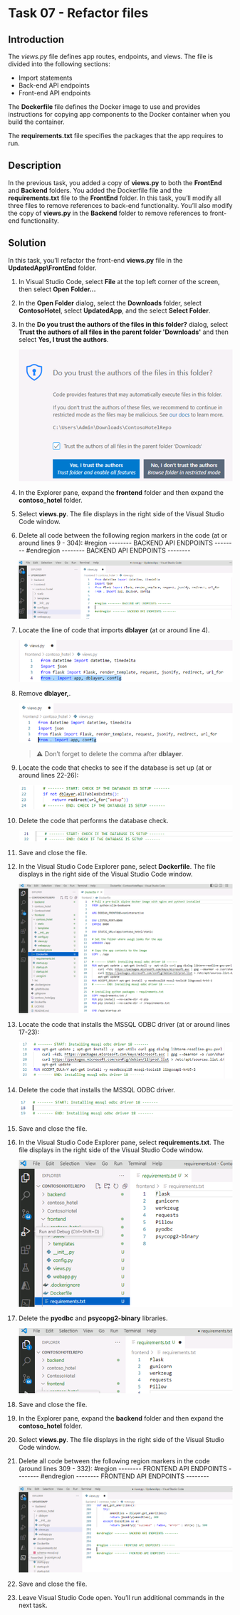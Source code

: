 # Task 07 - Refactor files

## Introduction

The *views.py* file defines app routes, endpoints, and views. The file is divided into the following sections:

- Import statements
- Back-end API endpoints
- Front-end API endpoints

The **Dockerfile** file defines the Docker image to use and provides instructions for copying app components to the Docker container when you build the container.

The **requirements.txt** file specifies the packages that the app requires to run.

## Description

In the previous task, you added a copy of **views.py** to both the **FrontEnd** and **Backend** folders. You added the Dockerfile file and the **requirements.txt** file to the **FrontEnd** folder. In this task, you’ll modify all three files to remove references to back-end functionality. You’ll also modify the copy of **views.py** in the **Backend** folder to remove references to front-end functionality.

## Solution

In this task, you’ll refactor the front-end **views.py** file in the **UpdatedApp\FrontEnd** folder.


1. In Visual Studio Code, select **File** at the top left corner of the screen, then select **Open Folder...**

1. In the **Open Folder** dialog, select the **Downloads** folder, select **ContosoHotel**, select **UpdatedApp**, and the select **Select Folder**.

1. In the **Do you trust the authors of the files in this folder?** dialog, select **Trust the authors of all files in the parent folder 'Downloads'** and then select **Yes, I trust the authors**. 

    ![yq54qnra.png](../../media/yq54qnra.png)

1. In the Explorer pane, expand the **frontend** folder and then expand the **contoso_hotel** folder.

1. Select **views.py**. The file displays in the right side of the Visual Studio Code window.

1. Delete all code between the following region markers in the code (at or around lines 9 - 304):
    #region -------- BACKEND API ENDPOINTS --------
    #endregion -------- BACKEND API ENDPOINTS --------

    ![qhkyv58o.png](../../media/qhkyv58o.png)

1. Locate the line of code that imports **dblayer** (at or around line 4). 

    ![c16t85vh.png](../../media/c16t85vh.png)

1. Remove **dblayer,**.

    ![1pqgxt9o.png](../../media/1pqgxt9o.png)

    > :warning: Don’t forget to delete the comma after **dblayer**.

1. Locate the code that checks to see if the database is set up (at or around lines 22-26):

    ![7xe8gkmv.png](../../media/7xe8gkmv.png)

1. Delete the code that performs the database check.

    ![l338dtbt.png](../../media/l338dtbt.png)

1. Save and close the file.

1. In the Visual Studio Code Explorer pane, select **Dockerfile**. The file displays in the right side of the Visual Studio Code window.

    ![bndhhefz.png](../../media/bndhhefz.png)

1. Locate the code that installs the MSSQL ODBC driver (at or around lines 17-23):

    ![zwgu2ey9.png](../../media/zwgu2ey9.png)

1. Delete the code that installs the MSSQL ODBC driver.

    ![l673ddid.png](../../media/l673ddid.png)

1. Save and close the file.

1. In the Visual Studio Code Explorer pane, select **requirements.txt**. The file displays in the right side of the Visual Studio Code window.

    ![8tm5egdx.png](../../media/8tm5egdx.png)

1. Delete the **pyodbc** and **psycopg2-binary** libraries.

    ![00z3g507.png](../../media/00z3g507.png)

1. Save and close the file.

1. In the Explorer pane, expand the **backend** folder and then expand the **contoso_hotel** folder.

1. Select **views.py**. The file displays in the right side of the Visual Studio Code window.

1. Delete all code between the following region markers in the code (around lines 309 - 332):
    #region -------- FRONTEND API ENDPOINTS --------
    #endregion -------- FRONTEND API ENDPOINTS --------

    ![zo0ce49i.png](../../media/zo0ce49i.png)

1. Save and close the file.
1. Leave Visual Studio Code open. You’ll run additional commands in the next task.